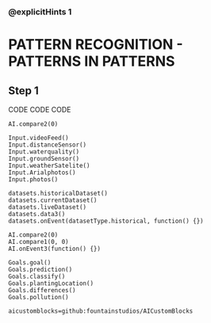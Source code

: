 ### @explicitHints 1

# PATTERN RECOGNITION -  PATTERNS IN PATTERNS

## Step 1
CODE CODE CODE

```template
AI.compare2(0)
```

```ghost
Input.videoFeed()
Input.distanceSensor()
Input.waterquality()
Input.groundSensor()
Input.weatherSatelite()
Input.Arialphotos()
Input.photos()

datasets.historicalDataset()
datasets.currentDataset()
datasets.liveDataset()
datasets.data3()
datasets.onEvent(datasetType.historical, function() {})

AI.compare2(0)
AI.compare1(0, 0)
AI.onEvent3(function() {})

Goals.goal()
Goals.prediction()
Goals.classify()
Goals.plantingLocation()
Goals.differences()
Goals.pollution()
```

```package
aicustomblocks=github:fountainstudios/AICustomBlocks
```
